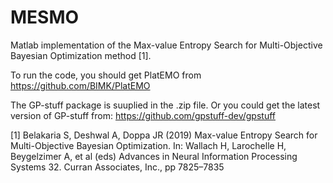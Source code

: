 # MESMO
Matlab implementation of the Max-value Entropy Search for Multi-Objective Bayesian Optimization method [1].

To run the code, you should get PlatEMO from https://github.com/BIMK/PlatEMO

The GP-stuff package is suuplied in the .zip file. Or you could get the latest version of GP-stuff from: https://github.com/gpstuff-dev/gpstuff

[1] Belakaria S, Deshwal A, Doppa JR (2019) Max-value Entropy Search for Multi-Objective Bayesian Optimization. In: Wallach H, Larochelle H, Beygelzimer A, et al (eds) Advances in Neural Information Processing Systems 32. Curran Associates, Inc., pp 7825–7835
